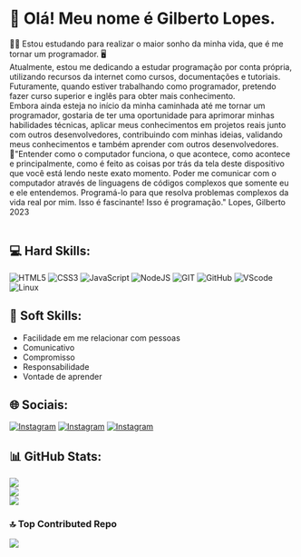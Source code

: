 # 👋 Olá! Meu nome é Gilberto Lopes.<br>

🧑‍💻 Estou estudando para realizar o maior sonho da minha vida, que é me tornar um programador. 🖥️<br>
 Atualmente, estou me dedicando a estudar programação por conta própria, utilizando recursos da internet como cursos, documentações e tutoriais. Futuramente, quando estiver trabalhando como programador, pretendo fazer curso superior e inglês para obter mais conhecimento.<br>Embora ainda esteja no início da minha caminhada até me tornar um programador, gostaria de ter uma oportunidade para aprimorar minhas habilidades técnicas, aplicar meus conhecimentos em projetos reais junto com outros desenvolvedores, contribuindo com minhas ideias, validando meus conhecimentos e também aprender com outros desenvolvedores.<br>💬"Entender como o computador funciona, o que acontece, como acontece e principalmente, como é feito as coisas por trás da tela deste dispositivo que você está lendo neste exato momento. Poder me comunicar com o computador através de linguagens de códigos complexos que somente eu e ele entendemos. Programá-lo para que resolva problemas complexos da vida real por mim. Isso é fascinante! Isso é programação."
Lopes, Gilberto 2023<br><br>

## 💻 Hard Skills:
![HTML5](https://img.shields.io/badge/html5-%23E34F26.svg?style=for-the-badge&logo=html5&logoColor=white)
![CSS3](https://img.shields.io/badge/css3-%231572B6.svg?style=for-the-badge&logo=css3&logoColor=white)
![JavaScript](https://img.shields.io/badge/JavaScript-F7DF1E?style=for-the-badge&logo=javascript&logoColor=black) 
![NodeJS](https://img.shields.io/badge/node.js-6DA55F?style=for-the-badge&logo=node.js&logoColor=white)
![GIT](https://img.shields.io/badge/GIT-E44C30?style=for-the-badge&logo=git&logoColor=white)
![GitHub](https://img.shields.io/badge/GitHub-100000?style=for-the-badge&logo=github&logoColor=white)
![VScode](https://img.shields.io/badge/Visual_Studio_Code-0078D4?style=for-the-badge&logo=visual%20studio%20code&logoColor=white)
![Linux](https://img.shields.io/badge/Linux-FCC624?style=for-the-badge&logo=linux&logoColor=black)

## 🌱 Soft Skills:
- Facilidade em me relacionar com pessoas
- Comunicativo<br>
- Compromisso<br>
- Responsabilidade<br>
- Vontade de aprender

## 🌐 Sociais:

[![Instagram](https://img.shields.io/badge/Instagram-%23E4405F.svg?style=for-the-badge&logo=Instagram&logoColor=white)](https://instagram.com/developer.gilberto) 
[![Instagram](https://img.shields.io/badge/LinkedIn-0077B5?style=for-the-badge&logo=linkedin&logoColor=white)](https://www.linkedin.com/) 
[![Instagram](https://img.shields.io/badge/Gmail-D14836?style=for-the-badge&logo=gmail&logoColor=white)](developer.gilberto@gmail.com) 

## 📊 GitHub Stats:
![](https://github-readme-stats.vercel.app/api?username=developer-gilberto&theme=chartreuse-dark&hide_border=false&include_all_commits=false&count_private=false)<br/>
![](https://github-readme-streak-stats.herokuapp.com/?user=developer-gilberto&theme=chartreuse-dark&hide_border=false)<br/>
![](https://github-readme-stats.vercel.app/api/top-langs/?username=developer-gilberto&theme=chartreuse-dark&hide_border=false&include_all_commits=false&count_private=false&layout=compact)

### 🔝 Top Contributed Repo
![](https://github-contributor-stats.vercel.app/api?username=developer-gilberto&limit=5&theme=dark&combine_all_yearly_contributions=true)


<!-- Proudly created with GPRM ( https://gprm.itsvg.in ) -->

<!--
**developer-gilberto/developer-gilberto** is a ✨ _special_ ✨ repository because its `README.md` (this file) appears on your GitHub profile.

Here are some ideas to get you started:

- 🔭 I’m currently working on ...
- 🌱 I’m currently learning ...
- 👯 I’m looking to collaborate on ...
- 🤔 I’m looking for help with ...
- 💬 Ask me about ...
- 📫 How to reach me: ...
- 😄 Pronouns: ...
- ⚡ Fun fact: ...
-->
